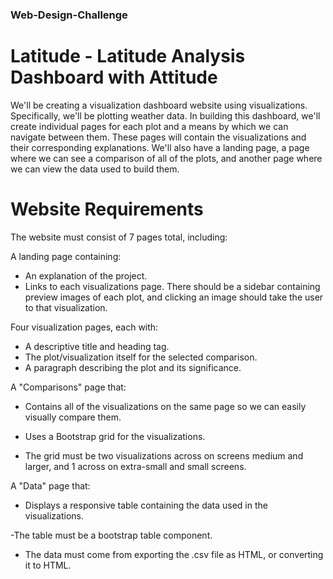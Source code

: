 ### Web-Design-Challenge ###

# Latitude - Latitude Analysis Dashboard with Attitude

We'll be creating a visualization dashboard website using visualizations. Specifically, we'll be plotting weather data.
In building this dashboard, we'll create individual pages for each plot and a means by which we can navigate between them. These pages will contain the visualizations and their corresponding explanations. We'll also have a landing page, a page where we can see a comparison of all of the plots, and another page where we can view the data used to build them.

# Website Requirements

The website must consist of 7 pages total, including:

A landing page containing:

- An explanation of the project.
- Links to each visualizations page. There should be a sidebar containing preview images of each plot, and clicking an image should take the user to that visualization.


Four visualization pages, each with:

- A descriptive title and heading tag.
- The plot/visualization itself for the selected comparison.
- A paragraph describing the plot and its significance.


A "Comparisons" page that:

- Contains all of the visualizations on the same page so we can easily visually compare them.
- Uses a Bootstrap grid for the visualizations.

- The grid must be two visualizations across on screens medium and larger, and 1 across on extra-small and small screens.




A "Data" page that:

- Displays a responsive table containing the data used in the visualizations.

 -The table must be a bootstrap table component.

- The data must come from exporting the .csv file as HTML, or converting it to HTML.

